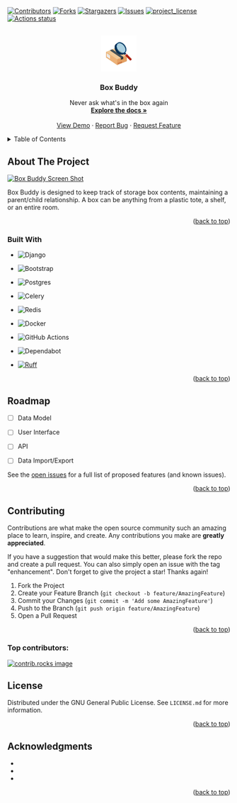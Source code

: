 
[![Contributors][contributors-shield]][contributors-url]
[![Forks][forks-shield]][forks-url]
[![Stargazers][stars-shield]][stars-url]
[![Issues][issues-shield]][issues-url]
[![project_license][license-shield]][license-url]
[![Actions status](https://github.com/iandday/box_buddy/workflows/mkdocs/badge.svg)](https://github.com/iandday/box_buddy/actions)

<br />
<div align="center">
  <a href="https://github.com/iandday/box_buddy">
    <img src="docs/images/logo.jpg" alt="Logo" width="80" height="80">
  </a>

<h3 align="center">Box Buddy</h3>

  <p align="center">
    Never ask what's in the box again
    <br />
    <a href="https://iandday.github.io/box_buddy/"><strong>Explore the docs »</strong></a>
    <br />
    <br />
    <a href="https://github.com/iandday/box_buddy">View Demo</a>
    &middot;
    <a href="https://github.com/iandday/box_buddy/issues/new?labels=bug&template=bug-report---.md">Report Bug</a>
    &middot;
    <a href="https://github.com/iandday/box_buddy/issues/new?labels=enhancement&template=feature-request---.md">Request Feature</a>
  </p>
</div>

<details>
  <summary>Table of Contents</summary>
  <ol>
    <li>
      <a href="#about-the-project">About The Project</a>
      <ul>
        <li><a href="#built-with">Built With</a></li>
      </ul>
    </li>
    <li><a href="#roadmap">Roadmap</a></li>
    <li><a href="#contributing">Contributing</a></li>
    <li><a href="#license">License</a></li>
    <li><a href="#acknowledgments">Acknowledgments</a></li>
  </ol>
</details>


## About The Project

[![Box Buddy Screen Shot][product-screenshot]](https://example.com)


Box Buddy is designed to keep track of storage box contents, maintaining a parent/child relationship.  A box can be anything from a plastic tote, a shelf, or an entire room.


<p align="right">(<a href="#readme-top">back to top</a>)</p>



### Built With

* ![Django](https://img.shields.io/badge/django-%23092E20.svg?style=for-the-badge&logo=django&logoColor=white)
* ![Bootstrap](https://img.shields.io/badge/bootstrap-%238511FA.svg?style=for-the-badge&logo=bootstrap&logoColor=white)
* ![Postgres](https://img.shields.io/badge/postgres-%23316192.svg?style=for-the-badge&logo=postgresql&logoColor=white)
* ![Celery](https://img.shields.io/badge/celery-%23a9cc54.svg?style=for-the-badge&logo=celery&logoColor=ddf4a4)
* ![Redis](https://img.shields.io/badge/redis-%23DD0031.svg?style=for-the-badge&logo=redis&logoColor=white)
* ![Docker](https://img.shields.io/badge/docker-%230db7ed.svg?style=for-the-badge&logo=docker&logoColor=white)
* ![GitHub Actions](https://img.shields.io/badge/github%20actions-%232671E5.svg?style=for-the-badge&logo=githubactions&logoColor=white)

* ![Dependabot](https://img.shields.io/badge/dependabot-025E8C?style=for-the-badge&logo=dependabot&logoColor=white)
* [![Ruff](https://img.shields.io/endpoint?url=https://raw.githubusercontent.com/astral-sh/ruff/main/assets/badge/v2.json)](https://github.com/astral-sh/ruff)


<p align="right">(<a href="#readme-top">back to top</a>)</p>







## Roadmap

- [ ] Data Model
- [ ] User Interface
- [ ] API
- [ ] Data Import/Export


See the [open issues](https://github.com/iandday/box_buddy/issues) for a full list of proposed features (and known issues).

<p align="right">(<a href="#readme-top">back to top</a>)</p>



## Contributing

Contributions are what make the open source community such an amazing place to learn, inspire, and create. Any contributions you make are **greatly appreciated**.

If you have a suggestion that would make this better, please fork the repo and create a pull request. You can also simply open an issue with the tag "enhancement".
Don't forget to give the project a star! Thanks again!

1. Fork the Project
2. Create your Feature Branch (`git checkout -b feature/AmazingFeature`)
3. Commit your Changes (`git commit -m 'Add some AmazingFeature'`)
4. Push to the Branch (`git push origin feature/AmazingFeature`)
5. Open a Pull Request

<p align="right">(<a href="#readme-top">back to top</a>)</p>

### Top contributors:

<a href="https://github.com/iandday/box_buddy/graphs/contributors">
  <img src="https://contrib.rocks/image?repo=iandday/box_buddy" alt="contrib.rocks image" />
</a>



<!-- LICENSE -->
## License

Distributed under the GNU General Public License. See `LICENSE.md` for more information.

<p align="right">(<a href="#readme-top">back to top</a>)</p>


<!-- ACKNOWLEDGMENTS -->
## Acknowledgments

* []()
* []()
* []()

<p align="right">(<a href="#readme-top">back to top</a>)</p>




<!-- https://www.markdownguide.org/basic-syntax/#reference-style-links -->
[contributors-shield]: https://img.shields.io/github/contributors/iandday/box_buddy.svg?style=for-the-badge
[contributors-url]: https://github.com/iandday/box_buddy/graphs/contributors
[forks-shield]: https://img.shields.io/github/forks/iandday/box_buddy.svg?style=for-the-badge
[forks-url]: https://github.com/iandday/box_buddy/network/members
[stars-shield]: https://img.shields.io/github/stars/iandday/box_buddy.svg?style=for-the-badge
[stars-url]: https://github.com/iandday/box_buddy/stargazers
[issues-shield]: https://img.shields.io/github/issues/iandday/box_buddy.svg?style=for-the-badge
[issues-url]: https://github.com/iandday/box_buddy/issues
[license-shield]: https://img.shields.io/github/license/iandday/box_buddy.svg?style=for-the-badge
[license-url]: https://github.com/iandday/box_buddy/blob/master/LICENSE.md

[product-screenshot]: images/screenshot.png
